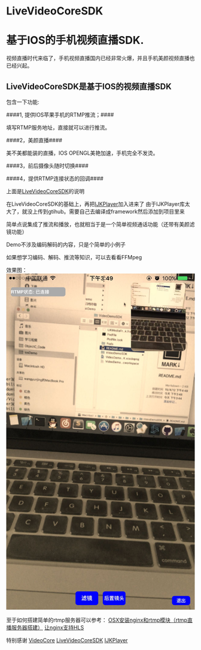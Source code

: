 # LiveVideoCoreSDK 
基于IOS的手机视频直播SDK.
============================
视频直播时代来临了，手机视频直播国内已经非常火爆，并且手机美颜视频直播也已经兴起。

LiveVideoCoreSDK是基于IOS的视频直播SDK
----------------------------------------

包含一下功能:

####1, 提供IOS苹果手机的RTMP推流；####

填写RTMP服务地址，直接就可以进行推流。

####2，美颜直播####

美不美都能装的直播，IOS OPENGL美艳加速，手机完全不发烫。

####3，前后摄像头随时切换####

####4，提供RTMP连接状态的回调####

上面是[LiveVideoCoreSDK][1]的说明


在LiveVideoCoreSDK的基础上，再把[IJKPlayer][2]加入进来了
由于IJKPlayer库太大了，就没上传到gtihub。需要自己去编译成framework然后添加到项目里来

简单点说集成了推流和播放，也就相当于是一个简单视频通话功能（还带有美颜滤镜功能）

Demo不涉及编码解码的内容，只是个简单的小例子

如果想学习编码、解码、推流等知识，可以去看看FFMpeg

效果图：
![enter description here][3]

至于如何搭建简单的rtmp服务器可以参考：
[OSX安装nginx和rtmp模块（rtmp直播服务器搭建）][4]
[让nginx支持HLS][5]


特别感谢
[VideoCore][6]
[LiveVideoCoreSDK][7]
[IJKPlayer][8]


  [1]: https://github.com/runner365/LiveVideoCoreSDK
  [2]: https://github.com/Bilibili/ijkplayer
  [3]: /Demo.jpg "Demo.jpg"
  [4]: http://www.cnblogs.com/damiao/p/5231221.html
  [5]: http://www.cnblogs.com/damiao/p/5231358.html
  [6]: https://github.com/jgh-/VideoCore
  [7]: https://github.com/runner365/LiveVideoCoreSDK
  [8]: https://github.com/Bilibili/ijkplayer
